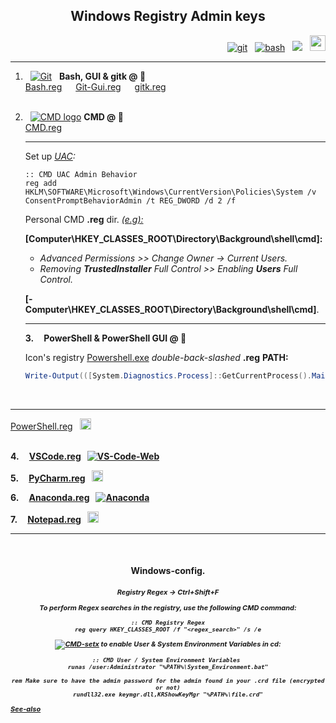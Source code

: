 <div align="center"><h2><b>Windows Registry Admin keys</h2></div></b>

<div align="left">

<div align="right">

<a href="https://git-scm.com/"><img src="https://img.shields.io/badge/git-2.42.0-darkblue.svg" alt="git"></a> &nbsp;
<a href="https://www.gnu.org/software/bash/"><img src="https://img.shields.io/badge/bash-5.2.15-darkblue.svg" alt="bash"></a> &nbsp;
<a href="https://git-scm.com"><img src = "https://img.shields.io/badge/Git-F05032.svg?style=flat&logo=Git&logoColor=white"></a> &nbsp;
[<img width="25px" src="https://upload.wikimedia.org/wikipedia/commons/thumb/1/15/Logo_windows_simples.svg/2280px-Logo_windows_simples.svg.png?f=webp">](https://learn.microsoft.com/en-us/windows-server/administration/windows-commands/reg)


</div>

---
1. &nbsp; [![Git](https://img.shields.io/badge/Git-F05032?style=flat&logo=git&logoColor=white)](https://git-scm.com/) &nbsp; <b>Bash, GUI & gitk @ &#x1F4C1;</b>  <br>
[Bash.reg](https://github.com/EstebanMqz/Registries/blob/main/bash.reg) &emsp; [Git-Gui.reg](https://github.com/EstebanMqz/Registries/blob/main/bash.reg) &emsp; [gitk.reg](https://github.com/EstebanMqz/Registries/blob/main/bash.reg)  <br><br>

1. &nbsp; [![CMD logo](https://img.shields.io/badge/CMD-000000.svg?style=flat&logo=windows-terminal&logoColor=white)](https://learn.microsoft.com/en-us/windows-server/administration/windows-commands/cmd) <b>CMD @ &#x1F4C1;</b> <br>
[CMD.reg](https://github.com/EstebanMqz/Registries/blob/main/CMD.reg)

    ---
    Set up <i>[UAC](https://learn.microsoft.com/en-us/windows/security/application-security/application-control/user-account-control/):</i>

    
    ``` CMD
    :: CMD UAC Admin Behavior
    reg add HKLM\SOFTWARE\Microsoft\Windows\CurrentVersion\Policies\System /v ConsentPromptBehaviorAdmin /t REG_DWORD /d 2 /f
    ```

    Personal CMD <b>.reg</b> dir. <i><u>(e.g):</i></u><br>

    <b>[Computer\HKEY_CLASSES_ROOT\Directory\Background\shell\cmd]:</b><br>

    + <i>Advanced Permissions >> Change Owner &rarr; Current Users.<br>
    + Removing <b>TrustedInstaller</b> Full Control >> Enabling <b>Users</b> Full Control.</i><br>

    <b>[-Computer\HKEY_CLASSES_ROOT\Directory\Background\shell\cmd]</b>.
    
    ---



   <b>3. &nbsp;   &nbsp; PowerShell & PowerShell GUI @ &#x1F4C1;</b>&emsp;

   <span style="font-size: 14px;">

   Icon's registry [Powershell.exe](https://github.com/PowerShell/PowerShell) <i>double-back-slashed <b></i>.reg</b></i> <b>PATH:</b></span>

   ``` powershell
   Write-Output(([System.Diagnostics.Process]::GetCurrentProcess().MainModule.FileName)).replace('\', '\\') #PowerShell terminal
   ```
<br> 
<span style="font-size: 14px;">

---

[PowerShell.reg](https://github.com/EstebanMqz/Registries/blob/main/PowerShell.reg)
&nbsp; [<img width="18px" src="https://upload.wikimedia.org/wikipedia/commons/thumb/2/2f/PowerShell_5.0_icon.png/18px-PowerShell_5.0_icon.png">](https://docs.microsoft.com/en-us/powershell/) <br></span>
<br>


   <b>4. &nbsp;   &nbsp; [VSCode.reg](https://github.com/EstebanMqz/Registries/blob/main/VSCode.reg) &nbsp; [![VS-Code-Web](https://img.shields.io/badge/VS_Code%20Web-010b38?style=flat-square&logo=visual-studio-code&logoColor=266fff)](https://code.visualstudio.com) <br>

   <b>5. &nbsp;   &nbsp; [PyCharm.reg](https://github.com/EstebanMqz/Registries/blob/main/PyCharm.reg) &nbsp; [<img width="18px" src="https://upload.wikimedia.org/wikipedia/commons/thumb/1/1d/PyCharm_Icon.svg/512px-PyCharm_Icon.svg.png">](https://www.jetbrains.com/pycharm/) <br>

   <b>6. &nbsp;   &nbsp; [Anaconda.reg](https://github.com/EstebanMqz/Registries/blob/main/Anaconda.reg) &nbsp; [![Anaconda](https://img.shields.io/badge/Anaconda-44A833?style=flat&logo=Anaconda&logoColor=white)](https://anaconda.org) <br>

   <b>7. &nbsp;   &nbsp; [Notepad.reg](https://github.com/EstebanMqz/Registries/blob/main/Notepad.reg) &nbsp; [<img width="18px" src="https://upload.wikimedia.org/wikipedia/en/thumb/2/2a/Notepad.png/180px-Notepad.png">](https://en.wikipedia.org/wiki/Microsoft_Notepad) <br>

</span>

--- 

<div align= "center"> 

<br>
<section id="config">
  <h4>Windows-config.</h4>


<I><div style="font-size: 11px;">

Registry <b>Regex</b>  &rarr; <i>Ctrl+Shift+F</i> 

To perform Regex searches in the registry, use the following CMD command:
``` CMD
:: CMD Registry Regex
reg query HKEY_CLASSES_ROOT /f "<regex_search>" /s /e
```

[![CMD-setx](https://img.shields.io/badge/setx-000000.svg?style=flat&logo=windows-terminal&logoColor=white)](https://learn.microsoft.com/en-us/windows-server/administration/windows-commands/setx) to enable <b>User &amp; System Environment Variables in cd:

``` CMD 
:: CMD User / System Environment Variables 
runas /user:Administrator "%PATH%\System_Environment.bat"

rem Make sure to have the admin password for the admin found in your .crd file (encrypted or not)
rundll32.exe keymgr.dll,KRShowKeyMgr "%PATH%\file.crd"
```

<div align= "left"> 

[See-also](https://github.com/EstebanMqz/GPG-Git-Encryption-Tool-760-4071bits#references)
</i>

</div></div>
